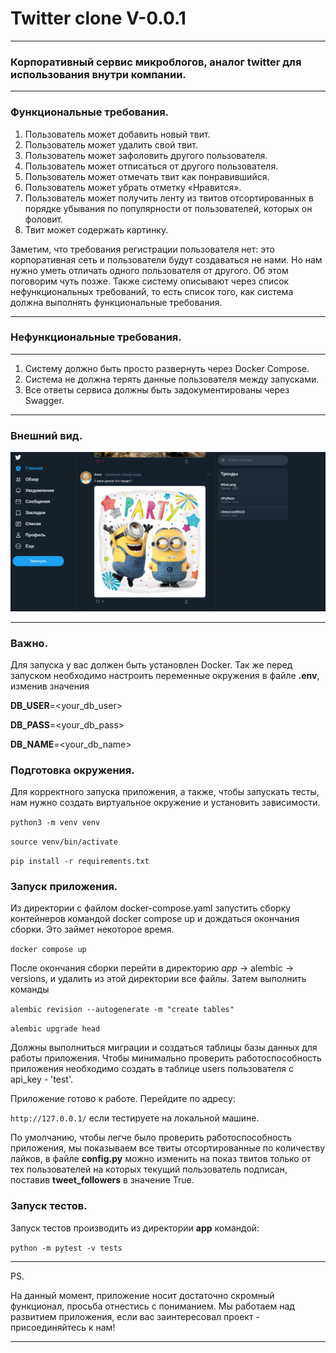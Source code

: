 # Twitter clone V-0.0.1

___

### Корпоративный сервис микроблогов, аналог twitter для использования внутри компании.

***

### Функциональные требования.

1. Пользователь может добавить новый твит.
2. Пользователь может удалить свой твит.
3. Пользователь может зафоловить другого пользователя.
4. Пользователь может отписаться от другого пользователя.
5. Пользователь может отмечать твит как понравившийся.
6. Пользователь может убрать отметку «Нравится».
7. Пользователь может получить ленту из твитов отсортированных в
порядке убывания по популярности от пользователей, которых он
фоловит.
8. Твит может содержать картинку.

Заметим, что требования регистрации пользователя нет: это корпоративная сеть и пользователи будут создаваться не нами. Но нам нужно уметь отличать одного пользователя от другого. Об этом поговорим чуть позже. Также систему описывают через список нефункциональных требований, то
есть список того, как система должна выполнять функциональные
требования.

***

### Нефункциональные требования.

***

1. Систему должно быть просто развернуть через Docker Compose.
2. Система не должна терять данные пользователя между запусками.
3. Все ответы сервиса должны быть задокументированы через Swagger.


***
### Внешний вид.

![Alt-Вид странички](example.png)

***

### Важно.

Для запуска у вас должен быть установлен Docker.
Так же перед запуском необходимо настроить переменные окружения в файле **.env**, изменив значения

**DB_USER**=<your_db_user>

 **DB_PASS**=<your_db_pass>

**DB_NAME**=<your_db_name>

### Подготовка окружения.

Для корректного запуска приложения, а также, чтобы запускать тесты, 
нам нужно создать виртуальное окружение и установить зависимости.

```python3 -m venv venv```

```source venv/bin/activate```

```pip install -r requirements.txt```


### Запуск приложения.

Из директории с файлом docker-compose.yaml запустить сборку 
контейнеров командой docker compose up и дождаться окончания сборки. Это займет некоторое время.

```docker compose up```

После окончания сборки перейти в директорию _app_ -> alembic -> versions, и удалить из этой директории все файлы. Затем выполнить команды 

`alembic revision --autogenerate -m "create tables"`

`alembic upgrade head`

Должны выполниться миграции и создаться таблицы базы данных для работы приложения.
Чтобы минимально проверить работоспособность приложения необходимо создать в таблице users
пользователя с api_key - 'test'.

Приложение готово к работе. Перейдите по адресу:

```http://127.0.0.1/```  если тестируете на локальной машине.


По умолчанию, чтобы легче было проверить работоспособность приложения, мы показываем все 
твиты отсортированные по количеству лайков, в файле **config.py** можно изменить 
на показ твитов только от тех пользователей на которых текущий пользователь подписан, поставив
**tweet_followers** в значение True.

### Запуск тестов.

Запуск тестов производить из директории **app** командой:

```python -m pytest -v tests```

___

PS.

На данный момент, приложение носит достаточно скромный функционал, просьба отнестись с пониманием.
Мы работаем над развитием приложения, если вас заинтересовал проект - присоединяйтесь к нам!
___
